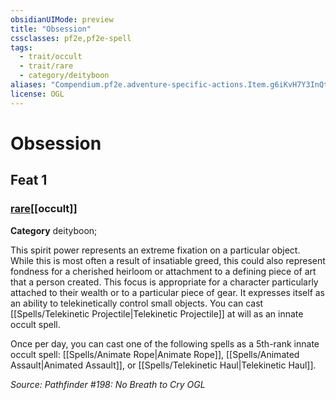 ```yaml
---
obsidianUIMode: preview
title: "Obsession"
cssclasses: pf2e,pf2e-spell
tags:
  - trait/occult
  - trait/rare
  - category/deityboon
aliases: "Compendium.pf2e.adventure-specific-actions.Item.g6iKvH7Y3InQtZ8K"
license: OGL
---
```

# Obsession
## Feat 1
### [rare](rare "Rare Rarity Trait")[[occult]]

**Category** deityboon; 




This spirit power represents an extreme fixation on a particular object. While this is most often a result of insatiable greed, this could also represent fondness for a cherished heirloom or attachment to a defining piece of art that a person created. This focus is appropriate for a character particularly attached to their wealth or to a particular piece of gear. It expresses itself as an ability to telekinetically control small objects. You can cast [[Spells/Telekinetic Projectile|Telekinetic Projectile]] at will as an innate occult spell.

Once per day, you can cast one of the following spells as a 5th-rank innate occult spell: [[Spells/Animate Rope|Animate Rope]], [[Spells/Animated Assault|Animated Assault]], or [[Spells/Telekinetic Haul|Telekinetic Haul]].

*Source: Pathfinder #198: No Breath to Cry*
*OGL*
